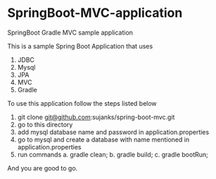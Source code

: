 # SpringBoot-MVC-application
SpringBoot Gradle MVC  sample application

This is a sample Spring Boot Application that uses 
  1. JDBC
  2. Mysql
  3. JPA
  4. MVC
  5. Gradle
  
To use this application follow the steps listed below
  1. git clone git@github.com:sujanks/spring-boot-mvc.git
  2. go to this directory
  3. add mysql database name and password in application.properties
  4. go to mysql and create a database with name mentioned in application.properties
  5. run commands
    a. gradle clean;
    b. gradle build;
    c. gradle bootRun;
  

And you are good to go. 

  
  
 
  
